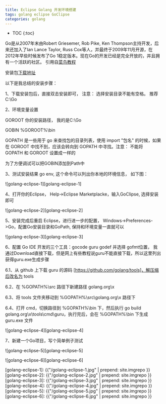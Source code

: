 ```yaml
---
title: Eclipse Golang 开发环境搭建
tags: golang eclipse GoClipse
categories: golang
---
```


* TOC
{:toc}

Go是从2007年末由Robert Griesemer, Rob Pike, Ken Thompson主持开发，后来还加入了Ian Lance Taylor, Russ Cox等人，并最终于2009年11月开源，在2012年早些时候发布了Go 1稳定版本。现在Go的开发已经是完全开放的，并且拥有一个活跃的社区。 引用自[菜鸟教程]

安装包[下载地址]

以下是我总结的安装步骤：

1、下载安装包后，直接双击安装即可， 注意： 选择安装目录不能有空格。 推荐C:\Go

2、环境变量设置

GOROOT 你的安装路径， 我的是C:\Go

GOBIN %GOROOT%\bin

GOPATH 是一些用于 go 来查找包的目录列表，使用 import "包名" 的时候，如果在 GOROOT 中找不到，应该会转向到 GOPATH 中寻找。注意： 不能将 GOPATH 和 GOROOT 设置成一样的

为了方便调试可以把GOBIN添加到Path中

3、测试安装结果 go env, 这个命令可以列出你本地的环境信息， 如下图：

![golang-eclipse-1][golang-eclipse-1]

4、打开你的Eclipse， Help->Eclipse Marketplacke，输入GoClipse, 选择安装即可

![golang-eclipse-2][golang-eclipse-2]

5、安装完成后重启 Eclipse，进行进一步的配置， Windows->Preferences->Go，配置Go安装目录和GoPath, 保持和环境变量一直就可以

![golang-eclipse-3][golang-eclipse-3]

6、配置 Go IDE 开发的三个工具：gocode  guru  godef 并选择 gofmt位置， 我通过Download直接下载，但是网上有些教程说guru不能直接下载，所以这里列出获得guru.exe生成步骤

6.1、从 github 上下载 guru 的源码 [https://github.com/golang/tools]，解压缩后改名为 tools

6.2、在 %GOPATH%\src 路径下新建路径 golang.org\x

6.3、将 tools 文件夹移动到 %GOPATH%\src\golang.org\x 路径下

6.4、打开 cmd，切换路径到 %GOPATH%\bin 下，然后执行 go build golang.org\x\tools\cmd\guru，执行完后，会在 %GOPATH%\bin 下生成 guru.exe 文件

![golang-eclipse-4][golang-eclipse-4]

7、新建一个Go项目，写个简单例子测试

![golang-eclipse-5][golang-eclipse-5]

![golang-eclipse-6][golang-eclipse-6]


[菜鸟教程]: https://www.runoob.com/go/go-tutorial.html
[下载地址]: https://golang.google.cn/dl/
[https://github.com/golang/tools]: https://github.com/golang/tools

[golang-eclipse-1]: {{"/golang-eclipse-1.jpg" | prepend: site.imgrepo }}
[golang-eclipse-2]: {{"/golang-eclipse-2.jpg" | prepend: site.imgrepo }}
[golang-eclipse-3]: {{"/golang-eclipse-3.jpg" | prepend: site.imgrepo }}
[golang-eclipse-4]: {{"/golang-eclipse-4.jpg" | prepend: site.imgrepo }}
[golang-eclipse-5]: {{"/golang-eclipse-5.jpg" | prepend: site.imgrepo }}
[golang-eclipse-6]: {{"/golang-eclipse-6.jpg" | prepend: site.imgrepo }}


